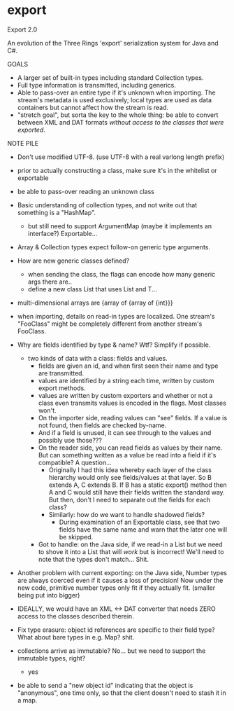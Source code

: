 # export
Export 2.0

An evolution of the Three Rings 'export' serialization system for Java and C#.

GOALS
- A larger set of built-in types including standard Collection types.
- Full type information is transmitted, including generics.
- Able to pass-over an entire type if it's unknown when importing.
  The stream's metadata is used exclusively; local types are used
  as data containers but cannot affect how the stream is read.
- "stretch goal", but sorta the key to the whole thing: be able to
  convert between XML and DAT formats *without access to the classes
  that were exported*.

NOTE PILE

 - Don't use modified UTF-8. (use UTF-8 with a real varlong length prefix)
 - prior to actually constructing a class, make sure it's in the whitelist or exportable
 - be able to pass-over reading an unknown class
 - Basic understanding of collection types, and not write out that something is a "HashMap".
   - but still need to support ArgumentMap (maybe it implements an interface?) Exportable...
 - Array & Collection types expect follow-on generic type arguments.
 - How are new generic classes defined?
   - when sending the class, the flags can encode how many generic args there are..
   - define a new class List<T> that uses List and T...
 - multi-dimensional arrays are {array of {array of {int}}}
 - when importing, details on read-in types are localized. One stream's "FooClass" might
   be completely different from another stream's FooClass.

- Why are fields identified by type & name? Wtf? Simplify if possible.
   - two kinds of data with a class: fields and values.
     - fields are given an id, and when first seen their name and type are transmitted.
     - values are identified by a string each time, written by custom export methods.
     - values are written by custom exporters and whether or not a class even transmits values
       is encoded in the flags. Most classes won't.
     - On the importer side, reading values can "see" fields. If a value is not found,
       then fields are checked by-name.
     - And if a field is unused, it can see through to the values and possibly use those???
     - On the reader side, you can read fields as values by their name. But can something
       written as a value be read into a field if it's compatible? A question...
       - Originally I had this idea whereby each layer of the class hierarchy would
         only see fields/values at that layer.
         So B extends A, C extends B. If B has a static export() method then A and C would
         still have their fields written the standard way. But then, don't I need to separate
         out the fields for each class?
       - Similarly: how do we want to handle shadowed fields?
         - During examination of an Exportable class, see that two fields have the same name
           and warn that the later one will be skipped.
     - Got to handle: on the Java side, if we read-in a List<Integer> but we need to shove
       it into a List<Long> that will *work* but is incorrect! We'll need to note that
       the types don't match... Shit.

 - Another problem with current exporting: on the Java side, Number types are always coerced
   even if it causes a loss of precision! Now under the new code, primitive number types
   only fit if they actually fit. (smaller being put into bigger)

 - IDEALLY, we would have an XML <-> DAT converter that needs ZERO access to the classes
   described therein.

 - Fix type erasure: object id references are specific to their field type?
   What about bare types in e.g. Map? shit.
 - collections arrive as immutable? No... but we need to support the immutable types, right?
   - yes
 - be able to send a "new object id" indicating that the object is "anonymous", one time
   only, so that the client doesn't need to stash it in a map.
